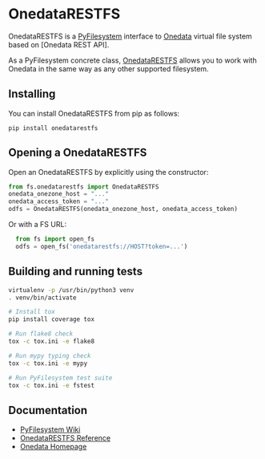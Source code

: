 # OnedataRESTFS

OnedataRESTFS is a [PyFilesystem](https://www.pyfilesystem.org/) interface to
[Onedata](https://onedata.org) virtual file system based on [Onedata REST API].

As a PyFilesystem concrete class, [OnedataRESTFS](https://github.com/onedata/onedatarestfs/)
allows you to work with Onedata in the same way as any other supported filesystem.

## Installing

You can install OnedataRESTFS from pip as follows:

```
pip install onedatarestfs
```

## Opening a OnedataRESTFS

Open an OnedataRESTFS by explicitly using the constructor:

```python
from fs.onedatarestfs import OnedataRESTFS
onedata_onezone_host = "..."
onedata_access_token = "..."
odfs = OnedataRESTFS(onedata_onezone_host, onedata_access_token)
```

Or with a FS URL:

```python
  from fs import open_fs
  odfs = open_fs('onedatarestfs://HOST?token=...')
```


## Building and running tests

```bash
virtualenv -p /usr/bin/python3 venv
. venv/bin/activate

# Install tox
pip install coverage tox

# Run flake8 check
tox -c tox.ini -e flake8

# Run mypy typing check
tox -c tox.ini -e mypy

# Run PyFilesystem test suite
tox -c tox.ini -e fstest
```

## Documentation

- [PyFilesystem Wiki](https://www.pyfilesystem.org)
- [OnedataRESTFS Reference](http://onedatarestfs.readthedocs.io/en/latest/)
- [Onedata Homepage](https://onedata.org)